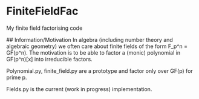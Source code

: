 # FiniteFieldFac
My finite field factorising code

## Information/Motivation
In algebra (including number theory and algebraic geometry) we often care about finite fields of the form F_p^n = GF(p^n).
The motivation is to be able to factor a (monic) polynomial in GF(p^n)[x] into irreducible factors.

Polynomial.py, finite_field.py are a prototype and factor only over GF(p) for prime p.

Fields.py is the current (work in progress) implementation.
